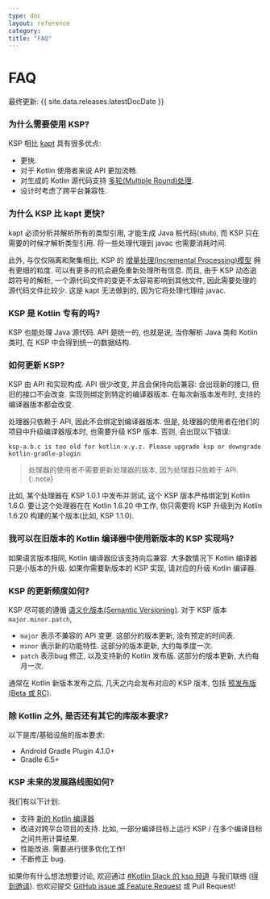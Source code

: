 ```yaml
---
type: doc
layout: reference
category:
title: "FAQ"
---
```


# FAQ

最终更新: {{ site.data.releases.latestDocDate }}

### 为什么需要使用 KSP?

KSP 相比 [kapt](kapt.html) 具有很多优点:
* 更快.
* 对于 Kotlin 使用者来说 API 更加流畅.
* 对生成的 Kotlin 源代码支持 [多轮(Multiple Round)处理](ksp-multi-round.html).
* 设计时考虑了跨平台兼容性.

### 为什么 KSP 比 kapt 更快?

kapt 必须分析并解析所有的类型引用, 才能生成 Java 桩代码(stub), 而 KSP 只在需要的时候才解析类型引用.
将一些处理代理到 javac 也需要消耗时间.

此外, 与仅仅隔离和聚集相比, KSP 的 [增量处理(Incremental Processing)模型](ksp-incremental.html) 拥有更细的粒度.
可以有更多的机会避免重新处理所有信息. 而且, 由于 KSP 动态追踪符号的解析, 一个源代码文件的变更不太容易影响到其他文件, 因此需要处理的源代码文件比较少.
这是 kapt 无法做到的, 因为它将处理代理给 javac.

### KSP 是 Kotlin 专有的吗?

KSP 也能处理 Java 源代码. API 是统一的, 也就是说, 当你解析 Java 类和 Kotlin 类时, 在 KSP 中会得到统一的数据结构.

### 如何更新 KSP?

KSP 由 API 和实现构成. API 很少改变, 并且会保持向后兼容: 会出现新的接口, 但旧的接口不会改变. 
实现则绑定到特定的编译器版本. 在每次新版本发布时, 支持的编译器版本都会改变.

处理器只依赖于 API, 因此不会绑定到编译器版本.
但是, 处理器的使用者在他们的项目中升级编译器版本时, 也需要升级 KSP 版本.
否则, 会出现以下错误:

```text
ksp-a.b.c is too old for kotlin-x.y.z. Please upgrade ksp or downgrade kotlin-gradle-plugin
```

> 处理器的使用者不需要更新处理器的版本, 因为处理器只依赖于 API.
{:.note}

比如, 某个处理器在 KSP 1.0.1 中发布并测试, 这个 KSP 版本严格绑定到 Kotlin 1.6.0.
要让这个处理器在在 Kotlin 1.6.20 中工作, 你只需要将 KSP 升级到为 Kotlin 1.6.20 构建的某个版本(比如, KSP 1.1.0).

### 我可以在旧版本的 Kotlin 编译器中使用新版本的 KSP 实现吗?

如果语言版本相同, Kotlin 编译器应该支持向后兼容.
大多数情况下 Kotlin 编译器只是小版本的升级.
如果你需要新版本的 KSP 实现, 请对应的升级 Kotlin 编译器.

### KSP 的更新频度如何?

KSP 尽可能的遵循 [语义化版本(Semantic Versioning)](https://semver.org/).
对于 KSP 版本 `major.minor.patch`,
* `major` 表示不兼容的 API 变更. 这部分的版本更新, 没有预定的时间表.
* `minor` 表示新的功能特性. 这部分的版本更新, 大约每季度一次.
* `patch` 表示bug 修正, 以及支持新的 Kotlin 发布版. 这部分的版本更新, 大约每月一次.

通常在 Kotlin 新版本发布之后, 几天之内会发布对应的 KSP 版本, 包括 [预发布版 (Beta 或 RC)](../eap.html).

### 除 Kotlin 之外, 是否还有其它的库版本要求?

以下是库/基础设施的版本要求:
* Android Gradle Plugin 4.1.0+
* Gradle 6.5+

### KSP 未来的发展路线图如何?

我们有以下计划:
* 支持 [新的 Kotlin 编译器](../roadmap.html)
* 改进对跨平台项目的支持. 比如, 一部分编译目标上运行 KSP / 在多个编译目标之间共用计算结果.
* 性能改进. 需要进行很多优化工作!
* 不断修正 bug.

如果你有什么想法想要讨论, 欢迎通过 [#Kotlin Slack 的 ksp 频道](https://kotlinlang.slack.com/archives/C013BA8EQSE) 与我们联络
([得到邀请](https://surveys.jetbrains.com/s3/kotlin-slack-sign-up)).
也欢迎提交 [GitHub issue 或 Feature Request](https://github.com/google/ksp/issues) 或 Pull Request!
